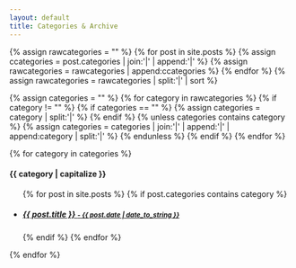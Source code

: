 ```yaml
---
layout: default
title: Categories & Archive
---
```


{% assign rawcategories = "" %}
{% for post in site.posts %}
    {% assign ccategories = post.categories | join:'|' | append:'|' %}
    {% assign rawcategories = rawcategories | append:ccategories %}
{% endfor %}
{% assign rawcategories = rawcategories | split:'|' | sort %}

{% assign categories = "" %}
{% for category in rawcategories %}
    {% if category != "" %}
        {% if categories == "" %}
            {% assign categories = category | split:'|' %}
        {% endif %}
        {% unless categories contains category %}
            {% assign categories = categories | join:'|' | append:'|' | append:category | split:'|' %}
        {% endunless %}
    {% endif %}
{% endfor %}

{% for category in categories %}
<h4 id="{{ category | slugify }}">{{ category | capitalize }}</h4>
<ul>
    {% for post in site.posts %}
        {% if post.categories contains category %}
            <li>
            <h5>
            <a href="{{ post.url }}">
                {{ post.title }}
                <small>- {{ post.date | date_to_string }}</small>
            </a>
            </h5>
            </li>
        {% endif %}
    {% endfor %}
</ul>
{% endfor %}
